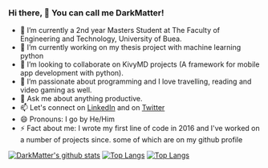 ### Hi there, 👋 You can call me DarkMatter!

- 🔭 I’m currently a 2nd year Masters Student at The Faculty of Engineering and Technology, University of Buea.
- 🌱 I’m currently working on my thesis project with machine learning python
- 👯 I’m looking to collaborate on KivyMD projects (A framework for mobile app development with python).
- 🤔 I’m passionate about programming and I love travelling, reading and video gaming as well.
- 💬 Ask me about anything productive.
- 📫 Let's connect on [LinkedIn](https://www.linkedin.com/in/nde-lucien-19b033188/) and on [Twitter](https://twitter.com/dark_matter08)
- 😄 Pronouns: I go by He/Him
- ⚡ Fact about me: I wrote my first line of code in 2016 and I've worked on a number of projects since. some of which are on my github profile

[![DarkMatter's github stats](https://github-readme-stats.vercel.app/api?username=dark-matter08&show_icons=true&theme=radical)](https://github.com/dark-matter08/github-readme-stats)  [![Top Langs](https://github-readme-stats.vercel.app/api/top-langs/?username=dark-matter08&show_icons=true&theme=radical&layout=compact)](https://github.com/dark-matter08/github-readme-stats)
[![Top Langs](https://github-readme-stats.vercel.app/api/top-langs/?username=dark-matter08)](https://github.com/dark-matter08/github-readme-stats)


